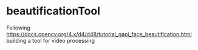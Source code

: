 # beautificationTool
Following https://docs.opencv.org/4.x/d4/d48/tutorial_gapi_face_beautification.html building a tool for video processing

